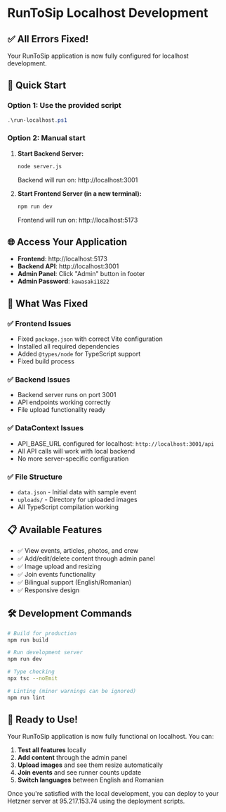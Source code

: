 # RunToSip Localhost Development

## ✅ All Errors Fixed!

Your RunToSip application is now fully configured for localhost development.

## 🚀 Quick Start

### Option 1: Use the provided script
```powershell
.\run-localhost.ps1
```

### Option 2: Manual start
1. **Start Backend Server:**
   ```bash
   node server.js
   ```
   Backend will run on: http://localhost:3001

2. **Start Frontend Server (in a new terminal):**
   ```bash
   npm run dev
   ```
   Frontend will run on: http://localhost:5173

## 🌐 Access Your Application

- **Frontend**: http://localhost:5173
- **Backend API**: http://localhost:3001
- **Admin Panel**: Click "Admin" button in footer
- **Admin Password**: `kawasaki1822`

## 🔧 What Was Fixed

### ✅ Frontend Issues
- Fixed `package.json` with correct Vite configuration
- Installed all required dependencies
- Added `@types/node` for TypeScript support
- Fixed build process

### ✅ Backend Issues
- Backend server runs on port 3001
- API endpoints working correctly
- File upload functionality ready

### ✅ DataContext Issues
- API_BASE_URL configured for localhost: `http://localhost:3001/api`
- All API calls will work with local backend
- No more server-specific configuration

### ✅ File Structure
- `data.json` - Initial data with sample event
- `uploads/` - Directory for uploaded images
- All TypeScript compilation working

## 📋 Available Features

- ✅ View events, articles, photos, and crew
- ✅ Add/edit/delete content through admin panel
- ✅ Image upload and resizing
- ✅ Join events functionality
- ✅ Bilingual support (English/Romanian)
- ✅ Responsive design

## 🛠️ Development Commands

```bash
# Build for production
npm run build

# Run development server
npm run dev

# Type checking
npx tsc --noEmit

# Linting (minor warnings can be ignored)
npm run lint
```

## 🎉 Ready to Use!

Your RunToSip application is now fully functional on localhost. You can:

1. **Test all features** locally
2. **Add content** through the admin panel
3. **Upload images** and see them resize automatically
4. **Join events** and see runner counts update
5. **Switch languages** between English and Romanian

Once you're satisfied with the local development, you can deploy to your Hetzner server at 95.217.153.74 using the deployment scripts.
